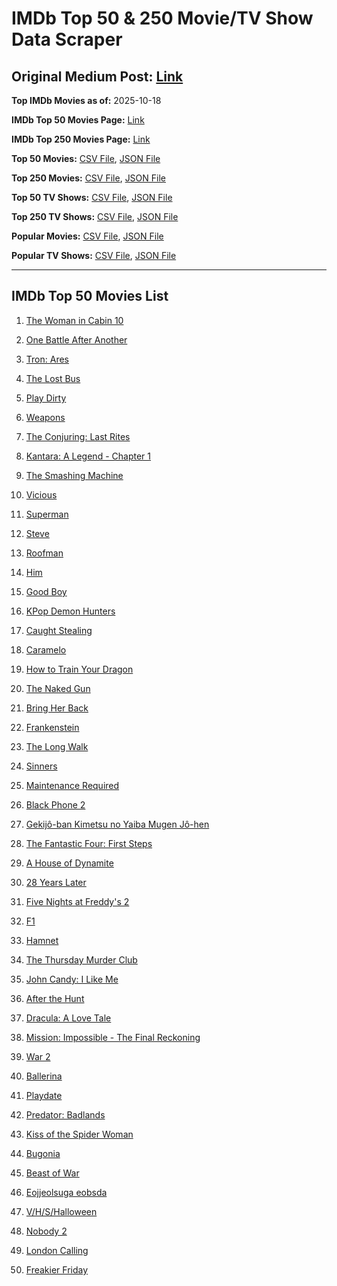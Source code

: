 # IMDb Top 50 & 250 Movie/TV Show Data Scraper

## Original Medium Post: [Link](https://medium.com/@nishantsahoo/which-movie-should-i-watch-5c83a3c0f5b1)

**Top IMDb Movies as of:** 2025-10-18

**IMDb Top 50 Movies Page:** [Link](https://www.imdb.com/search/title/?title_type=feature&release_date=2025-01-01,2025-12-31)

**IMDb Top 250 Movies Page:** [Link](https://www.imdb.com/chart/top/)

**Top 50 Movies:** [CSV File](/data/top50/movies.csv), [JSON File](/data/top50/movies.json)

**Top 250 Movies:** [CSV File](/data/top250/movies.csv), [JSON File](/data/top250/movies.json)

**Top 50 TV Shows:** [CSV File](/data/top50/shows.csv), [JSON File](/data/top50/shows.json)

**Top 250 TV Shows:** [CSV File](/data/top250/shows.csv), [JSON File](/data/top250/shows.json)

**Popular Movies:** [CSV File](/data/popular/movies.csv), [JSON File](/data/popular/movies.json)

**Popular TV Shows:** [CSV File](/data/popular/shows.csv), [JSON File](/data/popular/shows.json)

---

## IMDb Top 50 Movies List

1. [The Woman in Cabin 10](https://www.imdb.com/title/tt7130300/)

2. [One Battle After Another](https://www.imdb.com/title/tt30144839/)

3. [Tron: Ares](https://www.imdb.com/title/tt6604188/)

4. [The Lost Bus](https://www.imdb.com/title/tt21103218/)

5. [Play Dirty](https://www.imdb.com/title/tt18392014/)

6. [Weapons](https://www.imdb.com/title/tt26581740/)

7. [The Conjuring: Last Rites](https://www.imdb.com/title/tt22898462/)

8. [Kantara: A Legend - Chapter 1](https://www.imdb.com/title/tt26439764/)

9. [The Smashing Machine](https://www.imdb.com/title/tt11214558/)

10. [Vicious](https://www.imdb.com/title/tt31511689/)

11. [Superman](https://www.imdb.com/title/tt5950044/)

12. [Steve](https://www.imdb.com/title/tt32985279/)

13. [Roofman](https://www.imdb.com/title/tt4627382/)

14. [Him](https://www.imdb.com/title/tt20990442/)

15. [Good Boy](https://www.imdb.com/title/tt35521922/)

16. [KPop Demon Hunters](https://www.imdb.com/title/tt14205554/)

17. [Caught Stealing](https://www.imdb.com/title/tt1493274/)

18. [Caramelo](https://www.imdb.com/title/tt32549601/)

19. [How to Train Your Dragon](https://www.imdb.com/title/tt26743210/)

20. [The Naked Gun](https://www.imdb.com/title/tt3402138/)

21. [Bring Her Back](https://www.imdb.com/title/tt32246771/)

22. [Frankenstein](https://www.imdb.com/title/tt1312221/)

23. [The Long Walk](https://www.imdb.com/title/tt10374610/)

24. [Sinners](https://www.imdb.com/title/tt31193180/)

25. [Maintenance Required](https://www.imdb.com/title/tt33335602/)

26. [Black Phone 2](https://www.imdb.com/title/tt29644189/)

27. [Gekijô-ban Kimetsu no Yaiba Mugen Jô-hen](https://www.imdb.com/title/tt32820897/)

28. [The Fantastic Four: First Steps](https://www.imdb.com/title/tt10676052/)

29. [A House of Dynamite](https://www.imdb.com/title/tt32376165/)

30. [28 Years Later](https://www.imdb.com/title/tt10548174/)

31. [Five Nights at Freddy's 2](https://www.imdb.com/title/tt30274401/)

32. [F1](https://www.imdb.com/title/tt16311594/)

33. [Hamnet](https://www.imdb.com/title/tt14905854/)

34. [The Thursday Murder Club](https://www.imdb.com/title/tt12001534/)

35. [John Candy: I Like Me](https://www.imdb.com/title/tt26683420/)

36. [After the Hunt](https://www.imdb.com/title/tt32159989/)

37. [Dracula: A Love Tale](https://www.imdb.com/title/tt31434030/)

38. [Mission: Impossible - The Final Reckoning](https://www.imdb.com/title/tt9603208/)

39. [War 2](https://www.imdb.com/title/tt27425164/)

40. [Ballerina](https://www.imdb.com/title/tt7181546/)

41. [Playdate](https://www.imdb.com/title/tt31425731/)

42. [Predator: Badlands](https://www.imdb.com/title/tt31227572/)

43. [Kiss of the Spider Woman](https://www.imdb.com/title/tt30400277/)

44. [Bugonia](https://www.imdb.com/title/tt12300742/)

45. [Beast of War](https://www.imdb.com/title/tt29468874/)

46. [Eojjeolsuga eobsda](https://www.imdb.com/title/tt1527793/)

47. [V/H/S/Halloween](https://www.imdb.com/title/tt37676033/)

48. [Nobody 2](https://www.imdb.com/title/tt28996126/)

49. [London Calling](https://www.imdb.com/title/tt30425872/)

50. [Freakier Friday](https://www.imdb.com/title/tt31956415/)
